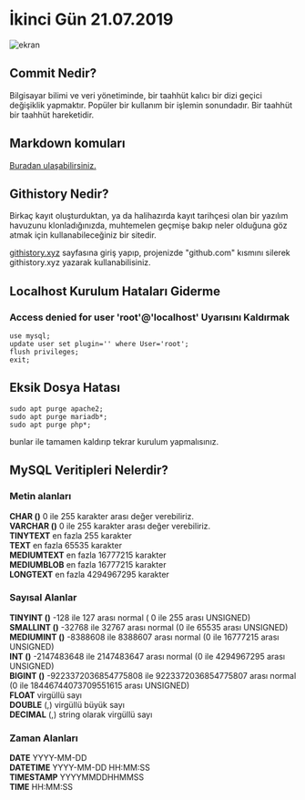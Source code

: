 # İkinci Gün 21.07.2019

![ekran](https://i.hizliresim.com/6Dmzm7.png)

## Commit Nedir?
Bilgisayar bilimi ve veri yönetiminde, bir taahhüt kalıcı bir dizi geçici değişiklik yapmaktır. Popüler bir kullanım bir işlemin sonundadır. Bir taahhüt bir taahhüt hareketidir.
## Markdown komuları
[Buradan ulaşabilirsiniz.](http://alikatircio.com/markdown-editor/)
## Githistory Nedir?
Birkaç kayıt oluşturduktan, ya da halihazırda kayıt tarihçesi olan bir yazılım havuzunu klonladığınızda, muhtemelen geçmişe bakıp neler olduğuna göz atmak için kullanabileceğiniz bir sitedir.

[githistory.xyz](https://githistory.xyz/) sayfasına giriş yapıp, projenizde "github.com" kısmını silerek githistory.xyz yazarak kullanabilisiniz.

## Localhost Kurulum Hataları Giderme
### Access denied for user 'root'@'localhost' Uyarısını Kaldırmak

  ```sudo mysql -u rootshow databases;
  use mysql;
  update user set plugin='' where User='root';
  flush privileges;
  exit;
  ```
  ## Eksik Dosya Hatası
  ```  
sudo apt purge apache2;
sudo apt purge mariadb*;
sudo apt purge php*; 
  ```
  bunlar ile tamamen kaldırıp tekrar kurulum yapmalısınız.
## MySQL Veritipleri Nelerdir?
### Metin alanları

**CHAR ()** 0 ile 255 karakter arası değer verebiliriz.  
**VARCHAR ()** 0 ile 255 karakter arası değer verebiliriz.  
**TINYTEXT** en fazla 255 karakter  
**TEXT** en fazla 65535 karakter  
**MEDIUMTEXT** en fazla 16777215 karakter  
**MEDIUMBLOB** en fazla 16777215 karakter  
**LONGTEXT** en fazla 4294967295 karakter

### Sayısal Alanlar

**TINYINT ()** -128 ile 127 arası normal ( 0 ile 255 arası UNSIGNED)  
**SMALLINT ()** -32768 ile 32767 arası normal (0 ile 65535 arası UNSIGNED)  
**MEDIUMINT ()** -8388608 ile 8388607 arası normal (0 ile 16777215 arası UNSIGNED)  
**INT ()** -2147483648 ile 2147483647 arası normal (0 ile 4294967295 arası UNSIGNED)  
**BIGINT ()** -9223372036854775808 ile 9223372036854775807 arası normal (0 ile 18446744073709551615 arası UNSIGNED)  
**FLOAT** virgüllü sayı  
**DOUBLE** (,) virgüllü büyük sayı  
**DECIMAL** (,) string olarak virgüllü sayı

### Zaman Alanları

**DATE** YYYY-MM-DD  
**DATETIME** YYYY-MM-DD HH:MM:SS  
**TIMESTAMP** YYYYMMDDHHMMSS  
**TIME** HH:MM:SS
